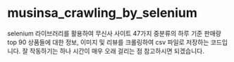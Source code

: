 # musinsa_crawling_by_selenium

selenium 라이브러리를 활용하여 무신사 사이트 47가지 중분류의 하루 기준 판매량 top 90 상품들에 대한 정보, 이미지 및 리뷰를 크롤링하여 csv 파일로 저장하는 코드입니다.
잘 작동하기는 하나 시간이 매우 오래 걸리는 점 참고하시면 되겠습니다.
